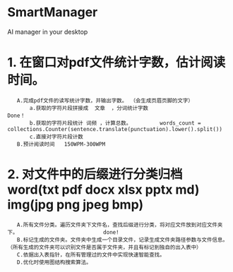 # SmartManager
AI manager in your desktop

# 1. 在窗口对pdf文件统计字数，估计阅读时间。 
       A.完成pdf文件的读写统计字数，并输出字数。 （会生成页眉页脚的文字） 
           a.获取的字符片段拼接成  文章  ，分词统计字数                                                                                           Done！ 
           b.获取的字符片段统计 词频 ，计算总数。         words_count = collections.Counter(sentence.translate(punctuation).lower().split()) 
           c.直接对字符片段计数 
       B.预计阅读时间   150WPM-300WPM 

# 2. 对文件中的后缀进行分类归档  word(txt pdf docx xlsx pptx md)       img(jpg png jpeg bmp) 
       A.所有文件分类。遍历文件夹下文件名，查找后缀进行分类，将对应文件放到对应文件夹下。                           done!
       B.标记生成的文件夹。文件夹中生成一个目录文件，记录生成文件夹路径参数与文件信息。（所有生成的文件夹可以识别文件是否属于文件夹，并且有标记到独自的出入表中）
       C.依据出入表指针，在所有管理过的文件中实现快速智能查找。
       D.优化时使用图结构搜索算法。
